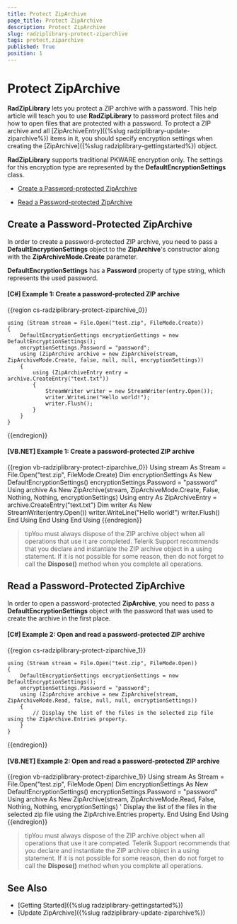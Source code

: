 ```yaml
---
title: Protect ZipArchive
page_title: Protect ZipArchive
description: Protect ZipArchive
slug: radziplibrary-protect-ziparchive
tags: protect,ziparchive
published: True
position: 1
---
```


# Protect ZipArchive



__RadZipLibrary__ lets you protect a ZIP archive with a password. This help article will teach you to use __RadZipLibrary__ to password protect files and how to open files that are protected with a password. To protect a ZIP archive and all [ZipArchiveEntry]({%slug radziplibrary-update-ziparchive%}) items in it, you should specify encryption settings when creating the [ZipArchive]({%slug radziplibrary-gettingstarted%}) object.
      

__RadZipLibrary__ supports traditional PKWARE encryption only. The settings for this encryption type are represented by the __DefaultEncryptionSettings__ class.
      

* [Create a Password-protected ZipArchive](#create-a-password-protected-ziparchive)

* [Read a Password-protected ZipArchive](#read-a-password-protected-ziparchive)

## Create a Password-Protected ZipArchive

In order to create a password-protected ZIP archive, you need to pass a __DefaultEncryptionSettings__ object to the __ZipArchive__'s constructor along with the __ZipArchiveMode.Create__ parameter.
        

__DefaultEncryptionSettings__ has a __Password__ property of type string, which represents the used password.
        
      

#### __[C#] Example 1: Create a password-protected ZIP archive__

{{region cs-radziplibrary-protect-ziparchive_0}}
	            
	using (Stream stream = File.Open("test.zip", FileMode.Create))
	{
	    DefaultEncryptionSettings encryptionSettings = new DefaultEncryptionSettings();
	    encryptionSettings.Password = "password";
	    using (ZipArchive archive = new ZipArchive(stream, ZipArchiveMode.Create, false, null, null, encryptionSettings))
	    {
	        using (ZipArchiveEntry entry = archive.CreateEntry("text.txt"))
	        {
	            StreamWriter writer = new StreamWriter(entry.Open());
	            writer.WriteLine("Hello world!");
	            writer.Flush();
	        }
	    }
	}
{{endregion}}



#### __[VB.NET] Example 1: Create a password-protected ZIP archive__

{{region vb-radziplibrary-protect-ziparchive_0}}
	Using stream As Stream = File.Open("test.zip", FileMode.Create)
	    Dim encryptionSettings As New DefaultEncryptionSettings()
	    encryptionSettings.Password = "password"
	    Using archive As New ZipArchive(stream, ZipArchiveMode.Create, False, Nothing, Nothing, encryptionSettings)
	        Using entry As ZipArchiveEntry = archive.CreateEntry("text.txt")
	            Dim writer As New StreamWriter(entry.Open())
	            writer.WriteLine("Hello world!")
	            writer.Flush()
	        End Using
	    End Using
	End Using
{{endregion}}



>tipYou must always dispose of the ZIP archive object when all operations that use it are completed. Telerik Support recommends that you declare and instantiate the ZIP archive object in a using statement. If it is not possible for some reason, then do not forget to call the __Dispose()__ method when you complete all operations.
          

## Read a Password-Protected ZipArchive

In order to open a password-protected __ZipArchive__, you need to pass a __DefaultEncryptionSettings__ object with the password that was used to create the archive in the first place.
                

#### __[C#] Example 2: Open and read a password-protected ZIP archive__

{{region cs-radziplibrary-protect-ziparchive_1}}
	    
	using (Stream stream = File.Open("test.zip", FileMode.Open))
	{
	    DefaultEncryptionSettings encryptionSettings = new DefaultEncryptionSettings();
	    encryptionSettings.Password = "password";
	    using (ZipArchive archive = new ZipArchive(stream, ZipArchiveMode.Read, false, null, null, encryptionSettings))
	    {
	        // Display the list of the files in the selected zip file using the ZipArchive.Entries property. 
	    }
	}
{{endregion}}



#### __[VB.NET] Example 2: Open and read a password-protected ZIP archive__

{{region vb-radziplibrary-protect-ziparchive_1}}
	Using stream As Stream = File.Open("test.zip", FileMode.Open)
	    Dim encryptionSettings As New DefaultEncryptionSettings()
	    encryptionSettings.Password = "password"
	    Using archive As New ZipArchive(stream, ZipArchiveMode.Read, False, Nothing, Nothing, encryptionSettings)
	        ' Display the list of the files in the selected zip file using the ZipArchive.Entries property. 
	    End Using
	End Using
{{endregion}}



>tipYou must always dispose of the ZIP archive object when all operations that use it are competed. Telerik Support recommends that you declare and instantiate the ZIP archive object in a using statement. If it is not possible for some reason, then do not forget to call the __Dispose()__ method when you complete all operations.
          

## See Also

 * [Getting Started]({%slug radziplibrary-gettingstarted%})
 * [Update ZipArchive]({%slug radziplibrary-update-ziparchive%})
